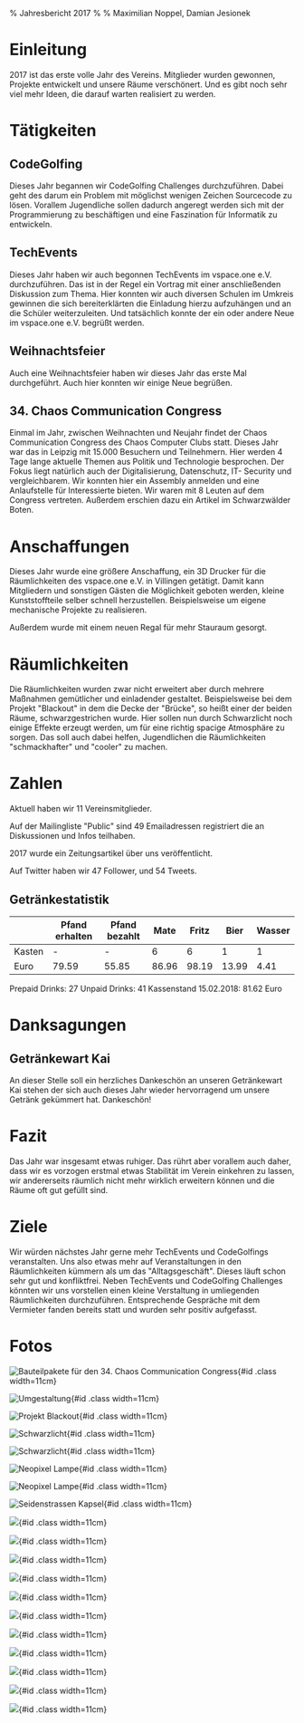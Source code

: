 % Jahresbericht 2017
%
% Maximilian Noppel, Damian Jesionek

# Einleitung
2017 ist das erste volle Jahr des Vereins. Mitglieder wurden gewonnen, Projekte entwickelt
und unsere Räume verschönert. Und es gibt noch sehr viel mehr Ideen, die darauf warten realisiert
zu werden.

# Tätigkeiten

## CodeGolfing
Dieses Jahr begannen wir CodeGolfing Challenges durchzuführen. Dabei geht des darum
ein Problem mit möglichst wenigen Zeichen Sourcecode zu lösen. Vorallem
Jugendliche sollen dadurch angeregt werden sich mit der Programmierung zu
beschäftigen und eine Faszination für Informatik zu entwickeln.

## TechEvents
Dieses Jahr haben wir auch begonnen TechEvents im vspace.one e.V. durchzuführen. Das
ist in der Regel ein Vortrag mit einer anschließenden Diskussion zum Thema. Hier
konnten wir auch diversen Schulen im Umkreis gewinnen die sich bereiterklärten die
Einladung hierzu aufzuhängen und an die Schüler weiterzuleiten. Und tatsächlich konnte
der ein oder andere Neue im vspace.one e.V. begrüßt werden.

## Weihnachtsfeier
Auch eine Weihnachtsfeier haben wir dieses Jahr das erste Mal durchgeführt. Auch hier
konnten wir einige Neue begrüßen.

## 34. Chaos Communication Congress
Einmal im Jahr, zwischen Weihnachten und Neujahr findet der Chaos Communication
Congress des Chaos Computer Clubs statt. Dieses Jahr war das in Leipzig mit 15.000
Besuchern und Teilnehmern. Hier werden 4 Tage lange aktuelle Themen aus Politik und
Technologie besprochen. Der Fokus liegt natürlich auch der Digitalisierung, Datenschutz,
IT- Security und vergleichbarem. Wir konnten hier ein Assembly anmelden und eine
Anlaufstelle für Interessierte bieten. Wir waren mit 8 Leuten auf dem Congress vertreten.
Außerdem erschien dazu ein Artikel im Schwarzwälder Boten.

# Anschaffungen
Dieses Jahr wurde eine größere Anschaffung, ein 3D Drucker für die Räumlichkeiten des
vspace.one e.V. in Villingen getätigt. Damit kann Mitgliedern und sonstigen Gästen die
Möglichkeit geboten werden, kleine Kunststoffteile selber schnell herzustellen.
Beispielsweise um eigene mechanische Projekte zu realisieren.

Außerdem wurde mit einem neuen Regal für mehr Stauraum gesorgt.

# Räumlichkeiten
Die Räumlichkeiten wurden zwar nicht erweitert aber durch mehrere Maßnahmen
gemütlicher und einladender gestaltet. Beispielsweise bei dem Projekt "Blackout" in
dem die Decke der "Brücke", so heißt einer der beiden Räume, schwarzgestrichen wurde.
Hier sollen nun durch Schwarzlicht noch einige Effekte erzeugt werden, um für eine
richtig spacige Atmosphäre zu sorgen. Das soll auch dabei helfen, Jugendlichen die
Räumlichkeiten "schmackhafter" und "cooler" zu machen.

# Zahlen
Aktuell haben wir 11 Vereinsmitglieder.

Auf der Mailingliste "Public" sind 49 Emailadressen registriert die an Diskussionen und Infos teilhaben.

2017 wurde ein Zeitungsartikel über uns veröffentlicht.

Auf Twitter haben wir 47 Follower, und 54 Tweets.

## Getränkestatistik

| | Pfand erhalten | Pfand bezahlt | Mate | Fritz | Bier | Wasser |
| --- | --- | --- | --- | --- | --- | --- |
| Kasten | - | - | 6 | 6 | 1 | 1 |
| Euro | 79.59 | 55.85 | 86.96 |98.19 | 13.99 | 4.41 |

Prepaid Drinks: 27
Unpaid Drinks: 41
Kassenstand 15.02.2018: 81.62 Euro

# Danksagungen
## Getränkewart Kai
An dieser Stelle soll ein herzliches Dankeschön an unseren Getränkewart Kai stehen der sich auch dieses Jahr wieder hervorragend um unsere Getränk gekümmert hat. Dankeschön!

# Fazit
Das Jahr war insgesamt etwas ruhiger. Das rührt aber vorallem auch daher, dass wir es
vorzogen erstmal etwas Stabilität im Verein einkehren zu lassen, wir andererseits
räumlich nicht mehr wirklich erweitern können und die Räume oft gut gefüllt sind.

# Ziele
Wir würden nächstes Jahr gerne mehr TechEvents und CodeGolfings veranstalten. Uns
also etwas mehr auf Veranstaltungen in den Räumlichkeiten kümmern als um das
"Alltagsgeschäft". Dieses läuft schon sehr gut und konfliktfrei. Neben TechEvents und
CodeGolfing Challenges könnten wir uns vorstellen einen kleine Verstaltung in
umliegenden Räumlichkeiten durchzuführen. Entsprechende Gespräche mit dem
Vermieter fanden bereits statt und wurden sehr positiv aufgefasst.

# Fotos

![Bauteilpakete für den 34. Chaos Communication Congress](pics/2017_twitter/bauteilpakete.jpg){#id .class width=11cm}

![Umgestaltung](pics/2017_twitter/umgestaltung.jpg){#id .class width=11cm}

![Projekt Blackout](pics/2017_projekte/Blackout1.jpg){#id .class width=11cm}

![Schwarzlicht](pics/2017_projekte/Blackout2.jpg){#id .class width=11cm}

![Schwarzlicht](pics/2017_projekte/Blackout3.jpg){#id .class width=11cm}

![Neopixel Lampe](pics/2017_projekte/NeopixelLamp1.jpg){#id .class width=11cm}

![Neopixel Lampe](pics/2017_projekte/NeopixelLamp2.jpg){#id .class width=11cm}

![Seidenstrassen Kapsel](pics/2017_projekte/kapselseidenstrasse.jpg){#id .class width=11cm}


![](pics/2017_projekte/1.jpg){#id .class width=11cm}

![](pics/2017_projekte/2.jpg){#id .class width=11cm}

![](pics/2017_projekte/3.jpg){#id .class width=11cm}

![](pics/2017_projekte/4.jpg){#id .class width=11cm}

![](pics/2017_projekte/5.jpg){#id .class width=11cm}

![](pics/2017_projekte/6.jpg){#id .class width=11cm}

![](pics/2017_projekte/7.jpg){#id .class width=11cm}

![](pics/2017_projekte/8.jpg){#id .class width=11cm}

![](pics/2017_projekte/9.jpg){#id .class width=11cm}

![](pics/2017_projekte/10.jpg){#id .class width=11cm}

![](pics/2017_projekte/11.jpg){#id .class width=11cm}
